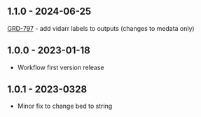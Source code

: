 ## 1.1.0 - 2024-06-25
[GRD-797](https://jira.oicr.on.ca/browse/GRD-797) - add vidarr labels to outputs (changes to medata only)
## 1.0.0 - 2023-01-18
- Workflow first version release
## 1.0.1 - 2023-0328
- Minor fix to change bed to string
